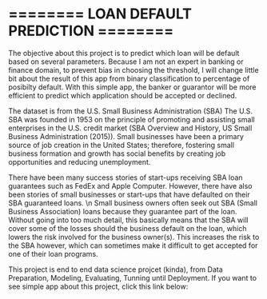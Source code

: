 # ======== LOAN DEFAULT PREDICTION ========
The objective about this project is to predict which loan will be default based on several parameters. Because I am not an expert in banking or finance domain, to prevent bias in choosing the threshold, I will change little bit about the result of this app from binary classification to percentage of posibilty default. With this simple app, the banker or guarantor will be more efficient to predict which application should be accepted or declined.

The dataset is from the U.S. Small Business Administration (SBA) The U.S. SBA was founded in 1953 on the principle of promoting and assisting small enterprises in the U.S. credit market (SBA Overview and History, US Small Business Administration (2015)). Small businesses have been a primary source of job creation in the United States; therefore, fostering small business formation and growth has social benefits by creating job opportunities and reducing unemployment. 

There have been many success stories of start-ups receiving SBA loan guarantees such as FedEx and Apple Computer. However, there have also been stories of small businesses or start-ups that have defaulted on their SBA guaranteed loans. \n Small business owners often seek out SBA (Small Business Association) loans because they guarantee part of the loan. Without going into too much detail, this basically means that the SBA will cover some of the losses should the business default on the loan, which lowers the risk involved for the business owner(s). This increases the risk to the SBA however, which can sometimes make it difficult to get accepted for one of their loan programs.

This project is end to end data science projcet (kinda), from Data Preparation, Modeling, Evaluating, Tunning until Deployment. If you want to see simple app about this project, click this link below:


